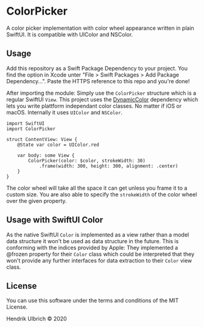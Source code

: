 # ColorPicker

A color picker implementation with color wheel appearance written in plain SwiftUI. It is compatible with UIColor and NSColor.

## Usage

Add this repository as a Swift Package Dependency to your project. You find the option in Xcode unter "File > Swift Packages > Add Package Dependency...". Paste the HTTPS reference to this repo and you're done!

After importing the module: Simply use the `ColorPicker` structure which is a regular SwiftUI `View`.
This project uses the [DynamicColor](https://github.com/yannickl/DynamicColor) dependency which lets you write plattform independant color classes. No matter if iOS or macOS. Internally it uses `UIColor` and `NSColor`.

```
import SwiftUI
import ColorPicker

struct ContentView: View {
    @State var color = UIColor.red
    
    var body: some View {
        ColorPicker(color: $color, strokeWidth: 30)
            .frame(width: 300, height: 300, alignment: .center)
    }
}
```

The color wheel will take all the space it can get unless you frame it to a custom size. You are also able to specify the `strokeWidth` of the color wheel over the given property.

## Usage with SwiftUI Color

As the native SwiftUI `Color` is implemented as a view rather than a model data structure it won't be used as data structure in the future. This is conforming with the indices provided by Apple: They implemented a @frozen property for their `Color` class which could be interpreted that they won't provide any further interfaces for data extraction to their `Color` view class. 

## License

You can use this software under the terms and conditions of the MIT License.

Hendrik Ulbrich © 2020

